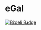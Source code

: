 eGal
====


[![Bitdeli Badge](https://d2weczhvl823v0.cloudfront.net/russelgal/egal/trend.png)](https://bitdeli.com/free "Bitdeli Badge")

